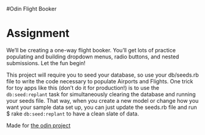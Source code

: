 #Odin Flight Booker


# Assignment

We’ll be creating a one-way flight booker. You’ll get lots of practice populating and building dropdown menus, radio buttons, and nested submissions. Let the fun begin!

This project will require you to seed your database, so use your db/seeds.rb file to write the code necessary to populate Airports and Flights. One trick for toy apps like this (don’t do it for production!) is to use the `db:seed:replant` task for simultaneously clearing the database and running your seeds file. That way, when you create a new model or change how you want your sample data set up, you can just update the seeds.rb file and run $ rake `db:seed:replant` to have a clean slate of data.

Made for [the odin project](https://www.theodinproject.com/lessons/ruby-on-rails-flight-booker)
